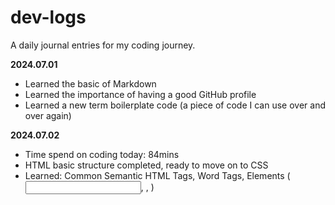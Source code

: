 # dev-logs
 
A daily journal entries for my coding journey.

**2024.07.01**

- Learned the basic of Markdown
- Learned the importance of having a good GitHub profile
- Learned a new term boilerplate code (a piece of code I can use over and over again)

**2024.07.02**
- Time spend on coding today: 84mins
- HTML basic structure completed, ready to move on to CSS
- Learned: Common Semantic HTML Tags, Word Tags, Elements (<input/>, <a>, <span>)
